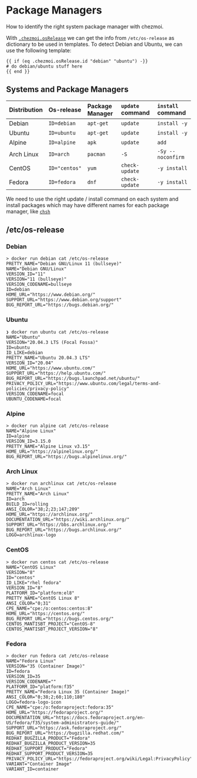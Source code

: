# Package Managers

How to identify the right system package manager with chezmoi.

With [`.chezmoi.osRelease`](https://github.com/twpayne/chezmoi/blob/master/docs/REFERENCE.md#template-variables) we can get the info from `/etc/os-release` as dictionary to be used in templates. To detect Debian and Ubuntu, we can use the following template:

```
{{ if (eq .chezmoi.osRelease.id "debian" "ubuntu") -}}
# do debian/ubuntu stuff here
{{ end }}
```

## Systems and Package Managers

| Distribution | Os-release    | Package Manager | `update` command | `install` command |
| :----------- | :------------ | :-------------- | :--------------- | :---------------- |
| Debian       | `ID=debian`   | `apt-get`       | `update`         | `install -y`      |
| Ubuntu       | `ID=ubuntu`   | `apt-get`       | `update`         | `install -y`      |
| Alpine       | `ID=alpine`   | `apk`           | `update`         | `add`             |
| Arch Linux   | `ID=arch`     | `pacman`        | `-S`             | `-Sy --noconfirm` |
| CentOS       | `ID="centos"` | `yum`           | `check-update`   | `-y install`      |
| Fedora       | `ID=fedora`   | `dnf`           | `check-update`   | `-y install`      |

We need to use the right update / install command on each system and install packages which may have different names for each package manager, like [`chsh`](https://command-not-found.com/chsh)

## /etc/os-release

### Debian

```
> docker run debian cat /etc/os-release
PRETTY_NAME="Debian GNU/Linux 11 (bullseye)"
NAME="Debian GNU/Linux"
VERSION_ID="11"
VERSION="11 (bullseye)"
VERSION_CODENAME=bullseye
ID=debian
HOME_URL="https://www.debian.org/"
SUPPORT_URL="https://www.debian.org/support"
BUG_REPORT_URL="https://bugs.debian.org/"
```

### Ubuntu

```
❯ docker run ubuntu cat /etc/os-release
NAME="Ubuntu"
VERSION="20.04.3 LTS (Focal Fossa)"
ID=ubuntu
ID_LIKE=debian
PRETTY_NAME="Ubuntu 20.04.3 LTS"
VERSION_ID="20.04"
HOME_URL="https://www.ubuntu.com/"
SUPPORT_URL="https://help.ubuntu.com/"
BUG_REPORT_URL="https://bugs.launchpad.net/ubuntu/"
PRIVACY_POLICY_URL="https://www.ubuntu.com/legal/terms-and-policies/privacy-policy"
VERSION_CODENAME=focal
UBUNTU_CODENAME=focal
```

### Alpine

```
> docker run alpine cat /etc/os-release
NAME="Alpine Linux"
ID=alpine
VERSION_ID=3.15.0
PRETTY_NAME="Alpine Linux v3.15"
HOME_URL="https://alpinelinux.org/"
BUG_REPORT_URL="https://bugs.alpinelinux.org/"
```

### Arch Linux

```
> docker run archlinux cat /etc/os-release
NAME="Arch Linux"
PRETTY_NAME="Arch Linux"
ID=arch
BUILD_ID=rolling
ANSI_COLOR="38;2;23;147;209"
HOME_URL="https://archlinux.org/"
DOCUMENTATION_URL="https://wiki.archlinux.org/"
SUPPORT_URL="https://bbs.archlinux.org/"
BUG_REPORT_URL="https://bugs.archlinux.org/"
LOGO=archlinux-logo
```

### CentOS

```
> docker run centos cat /etc/os-release
NAME="CentOS Linux"
VERSION="8"
ID="centos"
ID_LIKE="rhel fedora"
VERSION_ID="8"
PLATFORM_ID="platform:el8"
PRETTY_NAME="CentOS Linux 8"
ANSI_COLOR="0;31"
CPE_NAME="cpe:/o:centos:centos:8"
HOME_URL="https://centos.org/"
BUG_REPORT_URL="https://bugs.centos.org/"
CENTOS_MANTISBT_PROJECT="CentOS-8"
CENTOS_MANTISBT_PROJECT_VERSION="8"
```

### Fedora

```
> docker run fedora cat /etc/os-release
NAME="Fedora Linux"
VERSION="35 (Container Image)"
ID=fedora
VERSION_ID=35
VERSION_CODENAME=""
PLATFORM_ID="platform:f35"
PRETTY_NAME="Fedora Linux 35 (Container Image)"
ANSI_COLOR="0;38;2;60;110;180"
LOGO=fedora-logo-icon
CPE_NAME="cpe:/o:fedoraproject:fedora:35"
HOME_URL="https://fedoraproject.org/"
DOCUMENTATION_URL="https://docs.fedoraproject.org/en-US/fedora/f35/system-administrators-guide/"
SUPPORT_URL="https://ask.fedoraproject.org/"
BUG_REPORT_URL="https://bugzilla.redhat.com/"
REDHAT_BUGZILLA_PRODUCT="Fedora"
REDHAT_BUGZILLA_PRODUCT_VERSION=35
REDHAT_SUPPORT_PRODUCT="Fedora"
REDHAT_SUPPORT_PRODUCT_VERSION=35
PRIVACY_POLICY_URL="https://fedoraproject.org/wiki/Legal:PrivacyPolicy"
VARIANT="Container Image"
VARIANT_ID=container
```
